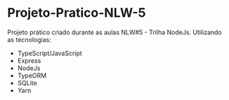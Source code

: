# Projeto-Pratico-NLW-5

Projeto prático criado durante as aulas NLW#5 - Trilha NodeJs. Utilizando as tecnologias:

- TypeScript/JavaScript
- Express
- NodeJs
- TypeORM
- SQLite
- Yarn
